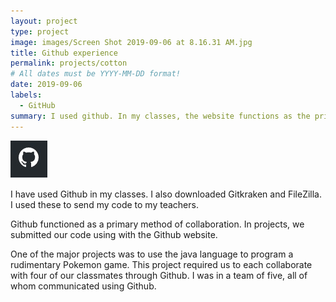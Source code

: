 ```yaml
---
layout: project
type: project
image: images/Screen Shot 2019-09-06 at 8.16.31 AM.jpg
title: Github experience
permalink: projects/cotton
# All dates must be YYYY-MM-DD format!
date: 2019-09-06
labels:
  - GitHub
summary: I used github. In my classes, the website functions as the primary method of collaboration..
---
```


<img class="ui tiny left circular floated image" src="../images/Screen Shot 2019-09-06 at 8.16.31 AM.jpg">

I have used Github in my classes. I also downloaded Gitkraken and FileZilla. I used these to send my code to my teachers.

Github functioned as a primary method of collaboration. In projects, we submitted our code using with the Github website.

One of the major projects was to use the java language to program a rudimentary Pokemon game. This project required us to each collaborate with four of our classmates through Github. I was in a team of five, all of whom communicated using Github.



